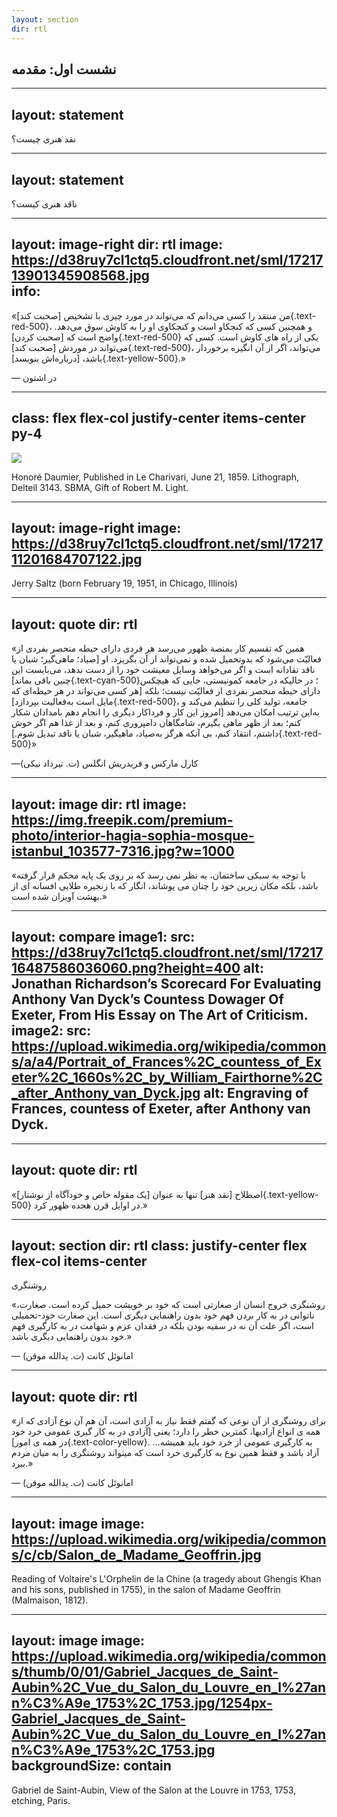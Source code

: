 ```yaml
---
layout: section
dir: rtl
---
```


## نشست اول: مقدمه 

---
layout: statement
---
<v-click>
<div class="h-2 w-1/2 absolute bg-red-500 left-1/4 top-1/2"></div>
</v-click>
<p class="text-5xl">
    نقد هنری چیست؟
</p>

---
layout: statement
---
<p class="text-5xl">
    ناقد هنری کیست؟
</p>

---
layout: image-right
dir: rtl
image: https://d38ruy7cl1ctq5.cloudfront.net/sml/1721713901345908568.jpg    
info: 
---

«من منتقد را کسی می‌دانم که می‌تواند در مورد چیزی با تشخیص [صحبت کند]{.text-red-500}، و همچنین کسی که کنجکاو است و کنجکاوی او را به کاوش سوق می‌دهد. واضح است که [صحبت کردن]{.text-red-500} یکی از راه های کاوش است. کسی که می‌تواند در موردش [صحبت کند]{.text-red-500}، می‌تواند، اگر از آن انگیزه برخوردار باشد، [درباره‌اش بنویسد]{.text-yellow-500}.»

<span class="text-sm">
 &mdash; در اشتون
</span>


---
class: flex flex-col justify-center items-center py-4
---
![](https://d38ruy7cl1ctq5.cloudfront.net/sml/1721709995798060428.jpg?format=auto)
<p class="text-sm">
Honoré Daumier, Published in Le Charivari, June 21, 1859. Lithograph, Delteil 3143. SBMA, Gift of Robert M. Light.
</p>

---
layout: image-right
image: https://d38ruy7cl1ctq5.cloudfront.net/sml/1721711201684707122.jpg
---
Jerry Saltz (born February 19, 1951, in Chicago, Illinois) 

---
layout: quote
dir: rtl
---

«همین که تقسیم کار بمنصة ظهور می‌رسد هر فردی دارای حیطه منحصر بفردی از
فعالیّت می‌شود که بدوتحمیل شده و نمی‌تواند از آن بگریزد. او [صیاد؛ ماهی‌گیر؛ شبان یا
ناقد نقادانه است و اگر می‌خواهد وسایل معیشت خود را از دست ندهد، می‌بایست این
چنین باقی بماند]{.text-cyan-500}؛ در حالیکه در جامعه کمونیستی، جایی که هیچکس دارای حيطه
منحصر بفردی از فعالیّت نیست؛ بلکه [هر کسی می‌تواند در هر حیطه‌ای که مایل است
به‌فعالیت بپردازد]{.text-red-500}، جامعه، تولید کلی را تنظیم می‌کند و به‌اين ترتیب امکان می‌دهد [امروز
این کار و فرداکار دیگری را انجام دهم بامدادان شکار کنم؛ بعد از ظهر ماهی بگیرم،
شامگاهان دامپروری کنم، و بعد از غذا هم اگر خوش داشتم، انتقاد کنم، بی آنکه هرگز
به‌صیاد، ماهیگیر، شبان یا نافد تبدیل شوم.]{.text-red-500}»

<span class="text-sm"> 
 &mdash;کارل مارکس و فریدریش انگلس (ت. تیرداد نیکی)
</span>

---
layout: image
dir: rtl
image: https://img.freepik.com/premium-photo/interior-hagia-sophia-mosque-istanbul_103577-7316.jpg?w=1000
---
<p class="text-2xl">
«با توجه به سبکی ساختمان، به نظر نمی رسد که بر روی یک پایه محکم قرار گرفته باشد، بلکه مکان زیرین خود را چنان می پوشاند، انگار که با زنجیره طلایی افسانه ای از بهشت آویزان شده است.»
</p>


---
layout: compare
image1: 
 src: https://d38ruy7cl1ctq5.cloudfront.net/sml/1721716487586036060.png?height=400
 alt: Jonathan Richardson’s Scorecard For Evaluating Anthony Van Dyck’s Countess Dowager Of Exeter, From His Essay on The Art of Criticism.
image2:
 src: https://upload.wikimedia.org/wikipedia/commons/a/a4/Portrait_of_Frances%2C_countess_of_Exeter%2C_1660s%2C_by_William_Fairthorne%2C_after_Anthony_van_Dyck.jpg
 alt: Engraving of Frances, countess of Exeter, after Anthony van Dyck.
---

---
layout: quote
dir: rtl
---

<div class="text-2xl">

«اصطلاح [نقد هنر] تنها به عنوان [یک مقوله خاص و خودآگاه از نوشتار]{.text-yellow-500} در اوایل قرن هجده ظهور کرد.»

</div>

---
layout: section
dir: rtl
class: justify-center flex flex-col items-center
---

<div class="text-5xl font-bold">
 روشنگری
</div>

«روشنگری خروج انسان از صغارتی است که خود بر خویشت حمیل کرده
است. صغارت، ناتوانی در به کار بردن فهم خود بدون راهنمایی دیگری است.
این صغارت خود-تحمیلی است، اگر علت آن نه در سفیه بودن بلکه در فقدان
عزم و شهامت در به کارگیری فهم خود بدون راهنمایی دیگری باشد.»

<span class="text-sm"> 
 &mdash; امانوئل کانت (ت. یدالله موقن)
</span>


---
layout: quote
dir: rtl
---

«برای روشنگری از آن نوعی که گفتم فقط نیاز به آزادی است، آن هم
آن نوع آزادی که از همه ی انواع آزادیها، کمترین خطر را دارد؛ یعنی [آزادی
در به کار گیری عمومی خرد خود در همه ی امور]{.text-color-yellow}. ...به کارگیری عمومی از خرد خود باید همیشه آزاد
باشد و فقط همین نوع به کارگیری خرد است که میتواند روشنگری را به میان
مردم ببرد.»

<span class="text-sm"> 
 &mdash; امانوئل کانت (ت. یدالله موقن)
</span>

---
layout: image
image: https://upload.wikimedia.org/wikipedia/commons/c/cb/Salon_de_Madame_Geoffrin.jpg
---

<span class="text-sm">
Reading of Voltaire's L'Orphelin de la Chine (a tragedy about Ghengis Khan and his sons, published in 1755), in the salon of Madame Geoffrin (Malmaison, 1812).
</span>

---
layout: image
image: https://upload.wikimedia.org/wikipedia/commons/thumb/0/01/Gabriel_Jacques_de_Saint-Aubin%2C_Vue_du_Salon_du_Louvre_en_l%27ann%C3%A9e_1753%2C_1753.jpg/1254px-Gabriel_Jacques_de_Saint-Aubin%2C_Vue_du_Salon_du_Louvre_en_l%27ann%C3%A9e_1753%2C_1753.jpg
backgroundSize: contain
---

<Caption>
Gabriel de Saint-Aubin, View of the Salon at the Louvre in 1753,  1753, etching, Paris.
</Caption>

<!-- 

- beginning in 1737
- the inclusion of the general public caused discontent among the elite
- the British followed suit in 1760, a group known as the Society of Arts
- the pamphlet of 1741 appeared in Salon exhibition; it was an attack and comment against the aristocracy and cast them as members of a ridiculous old-guards
-->